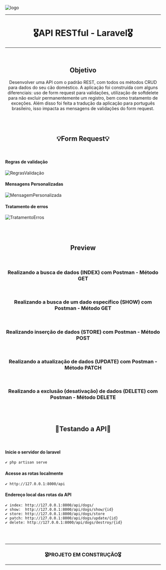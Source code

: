 ![logo](https://user-images.githubusercontent.com/68918326/193332767-8248edfa-cf76-4032-8eed-05bf3037838c.PNG)

<hr>
<h1 align="center">🎖️API RESTful - Laravel🎖️</h1>
<hr>
<br>


<h2 align="center">Objetivo</h2>
<p align="center">
  Desenvolver uma API com o padrão REST, com todos os métodos CRUD para dados do seu cão doméstico. A aplicação foi construída com alguns diferenciais: uso de form request para validações, utilização de softdelete para não excluir permanentemente um registro, bem como tratamento de exceções.
  Além disso foi feita a tradução da aplicação para português brasileiro, isso impacta as mensagens de validações do form request.
</p>
<br>
<br>


<h2 align="center">💡Form Request💡</h2>
<br> 

  #### Regras de validação
![RegrasValidação](https://user-images.githubusercontent.com/68918326/225944501-ef95a0ad-d110-466b-8801-0b36f5d69fed.PNG)
  #### Mensagens Personalizadas
![MensagemPersonalizada](https://user-images.githubusercontent.com/68918326/225944623-98221568-1efc-4d4e-b48c-3f69e7cb6b40.PNG)
  #### Tratamento de erros
![TratamentoErros](https://user-images.githubusercontent.com/68918326/225944725-82ca5566-d0a8-465d-9625-93815b82368c.PNG)

<br>
<br> 


<h2 align="center">Preview</h2>

<br>
<h3 align="center">Realizando a busca de dados (INDEX) com Postman - Método GET</h3>

<br>
<h3 align="center">Realizando a busca de um dado específico (SHOW) com Postman - Método GET</h3>

<br>
<h3 align="center">Realizando inserção de dados (STORE) com Postman - Método POST</h3>

<br>
<h3 align="center">Realizando a atualização de dados (UPDATE) com Postman - Método PATCH</h3>

<br>
<h3 align="center">Realizando a exclusão (desativação) de dados (DELETE) com Postman - Método DELETE</h3>

<br>
<br>


<h2 align="center">🚀Testando a API🚀</h2>
<br> 

  #### Inicie o servidor do laravel
    ✔️ php artisan serve
  #### Acesse as rotas localmente
    ✔️ http://127.0.0.1:8000/api
  #### Endereço local das rotas da API
    ✔️ index: http://127.0.0.1:8000/api/dogs/
    ✔️ show:  http://127.0.0.1:8000/api/dogs/show/{id}
    ✔️ store: http://127.0.0.1:8000/api/dogs/store
    ✔️ patch: http://127.0.0.1:8000/api/dogs/update/{id}
    ✔️ delete: http://127.0.0.1:8000/api/dogs/destroy/{id}


<br>
<br> 

<hr>
<h3 align="center">🎖️PROJETO EM CONSTRUÇÃO🎖️</h3>
<hr>
